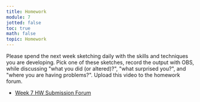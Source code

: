 ```yaml
---
title: Homework
module: 7
jotted: false
toc: true
math: false
topic: Homework
---
```


Please spend the next week sketching daily with the skills and techniques you are developing. Pick one of these sketches, record the output with OBS, while discussing "what you did (or altered)?", "what surprised you?", and "where you are having problems?". Upload this video to the homework forum.

- [Week 7 HW Submission Forum](https://moodle.umt.edu/mod/hsuforum/view.php?id=1702193)
